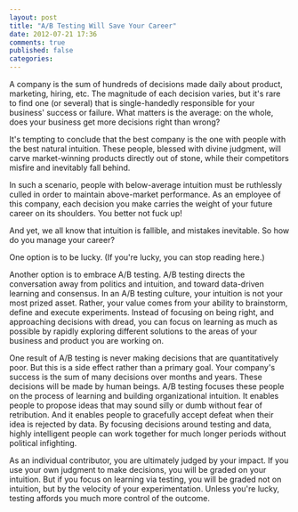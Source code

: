 ```yaml
---
layout: post
title: "A/B Testing Will Save Your Career"
date: 2012-07-21 17:36
comments: true
published: false
categories: 
---
```


A company is the sum of hundreds of decisions made daily about product,
marketing, hiring, etc.  The magnitude of each decision varies, but it's rare to
find one (or several) that is single-handedly responsible for your business'
success or failure.  What matters is the average: on the whole, does your
business get more decisions right than wrong?

It's tempting to conclude that the best company is the one with people with the
best natural intuition.  These people, blessed with divine judgment, will carve
market-winning products directly out of stone, while their competitors misfire
and inevitably fall behind.

In such a scenario, people with below-average intuition must be ruthlessly
culled in order to maintain above-market performance.  As an employee of this
company, each decision you make carries the weight of your future career on its
shoulders. You better not fuck up!

And yet, we all know that intuition is fallible, and mistakes inevitable.  So
how do you manage your career?

One option is to be lucky. (If you're lucky, you can stop reading here.)

Another option is to embrace A/B testing.  A/B testing directs the conversation
away from politics and intuition, and toward data-driven learning and consensus.
In an A/B testing culture, your intuition is not your most prized asset.
Rather, your value comes from your ability to brainstorm, define and execute
experiments.  Instead of focusing on being right, and approaching decisions with
dread, you can focus on learning as much as possible by rapidly exploring
different solutions to the areas of your business and product you are working
on.

One result of A/B testing is never making decisions that are quantitatively
poor.  But this is a side effect rather than a primary goal.  Your company's
success is the sum of many decisions over months and years.  These decisions
will be made by human beings.  A/B testing focuses these people on the process
of learning and building organizational intuition.  It enables people to propose
ideas that may sound silly or dumb without fear of retribution.  And it enables
people to gracefully accept defeat when their idea is rejected by data.  By
focusing decisions around testing and data, highly intelligent people can work
together for much longer periods without political infighting.

As an individual contributor, you are ultimately judged by your impact.  If you
use your own judgment to make decisions, you will be graded on your intuition.
But if you focus on learning via testing, you will be graded not on intuition,
but by the velocity of your experimentation.  Unless you're lucky, testing
affords you much more control of the outcome.
